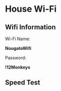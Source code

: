 # House Wi-Fi

## Wifi Information

Wi-Fi Name:

**NougatoWifi**

Password:

**!12Monkeys**

## Speed Test

